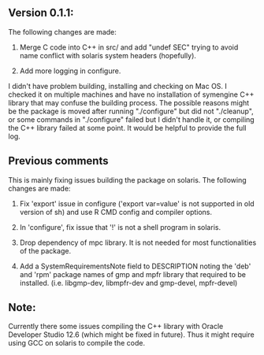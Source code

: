 
## Version 0.1.1:

The following changes are made:

1. Merge C code into C++ in src/ and add "undef SEC" trying to avoid name conflict with solaris system headers (hopefully).

2. Add more logging in configure.


I didn't have problem building, installing and checking on Mac OS. I checked it on multiple machines and have no installation of symengine C++ library that may confuse the building process. The possible reasons might be the package is moved after running "./configure" but did not "./cleanup", or some commands in "./configure" failed but I didn't handle it, or compiling the C++ library failed at some point. It would be helpful to provide the full log.


## Previous comments

This is mainly fixing issues building the package on solaris. The following changes are made:

1. Fix 'export' issue in configure ('export var=value' is not supported in old version of sh) and use R CMD config and compiler options.

2. In 'configure', fix issue that '!' is not a shell program in solaris.

3. Drop dependency of mpc library. It is not needed for most functionalities of the package.

4. Add a SystemRequirementsNote field to DESCRIPTION noting the 'deb' and 'rpm' package names of gmp and mpfr library that required to be installed. (i.e. libgmp-dev, libmpfr-dev and gmp-devel, mpfr-devel)

## Note:

Currently there some issues compiling the C++ library with Oracle Developer Studio 12.6 (which might be fixed in future). Thus it might require using GCC on solaris to compile the code.
